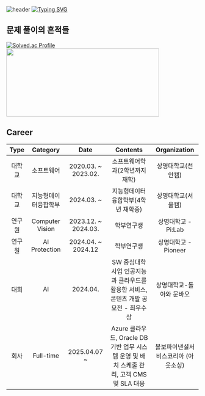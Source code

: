 ![header](https://capsule-render.vercel.app/api?type=waving&color=6994CDEE&text=&animation=twinkling&height=80)
[![Typing SVG](https://readme-typing-svg.demolab.com?font=Alkatra&weight=500&size=45&duration=3500&pause=3&color=6994CDEE&center=false&vCenter=false&multiline=true&repeat=true&width=1000&height=100&lines=Welcome+to+Gon's+GitHub!👋)](https://git.io/typing-svg)


<!--
**kim-mun-gon/kim-mun-gon** is a ✨ _special_ ✨ repository because its `README.md` (this file) appears on your GitHub profile.

Here are some ideas to get you started:

- 🔭 I’m currently working on ...
- 🌱 I’m currently learning ...
- 👯 I’m looking to collaborate on ...
- 🤔 I’m looking for help with ...
- 💬 Ask me about ...
- 📫 How to reach me: ...
- 😄 Pronouns: ...
- ⚡ Fun fact: ...
-->
## 문제 풀이의 흔적들
[![Solved.ac Profile](http://mazassumnida.wtf/api/v2/generate_badge?boj=kmk1460)](https://solved.ac/profile/kmk1460/) <img src="https://github-readme-stats.vercel.app/api?username=kim-mun-gon&theme=chartreuse-dark&show_icons=true" width="400" height="178" />

## Career
| Type   | Category        | Date                | Contents                        | Organization       |
|:------:|:---------------:|:-------------------:|:-------------------------------:|:------------------:|
|  대학교  | 소프트웨어         | 2020.03. ~ 2023.02. | 소프트웨어학과(2학년까지 재학)                      | 상명대학교(천안캠) |
|  대학교  | 지능형데이터융합학부 | 2024.03. ~  | 지능형데이터융합학부(4학년 재학중)                              | 상명대학교(서울캠) |
|  연구원  | Computer Vision  | 2023.12. ~ 2024.03. | 학부연구생                          | 상명대학교 - Pi:Lab |
|  연구원  | AI Protection    | 2024.04. ~ 2024.12  | 학부연구생                       | 상명대학교 - Pioneer |
|   대회  |AI          | 2024.04.            | SW 중심대학사업 인공지능과 클라우드를 활용한 서비스, 콘텐츠 개발 공모전 - 최우수상 | 상명대학교-돌아와 문바오 |
|   회사  | Full-time   | 2025.04.07 ~         |  Azure 클라우드, Oracle DB 기반 업무 시스템 운영 및 배치 스케줄 관리, 고객 CMS 및 SLA 대응 | 볼보파이낸셜서비스코리아 (아웃소싱) |
